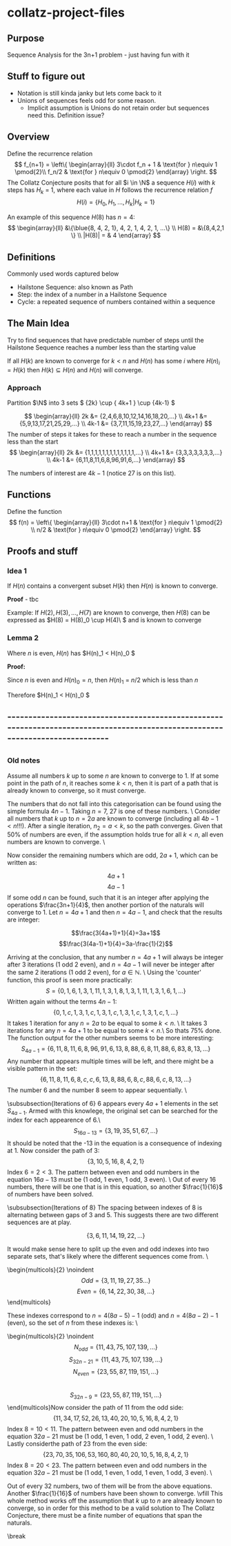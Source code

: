 # collatz-project-files

## Purpose
Sequence Analysis for the 3n+1 problem - just having fun with it

## Stuff to figure out

- Notation is still kinda janky but lets come back to it
- Unions of sequences feels odd for some reason. 
    - Implicit assumption is Unions do not retain order but sequences need this. Definition issue?

## Overview

Define the recurrence relation
$$
f_{n+1} =  \left\{
\begin{array}{ll}
	3\cdot f_n + 1 	& \text{for } n\equiv 1 \pmod{2}\\
	f_n/2       	& \text{for } n\equiv 0 \pmod{2} 
\end{array} 
\right.
$$
The Collatz Conjecture posits that for all $i \in \N$ a sequence $H(i)$ with $k$ steps has $H_k$ = $1$, where each value in $H$ follows the recurrence relation $f$
$$ 
H(i) = 
\{ 
    H_0, H_{1}, ..., H_{k} | H_{k} = 1 
\}
$$

An example of this sequence $H(8)$ has $n=4$:
$$
\begin{array}{ll}
                &\{\blue{8, 4, 2, 1}, 4, 2, 1, 4, 2, 1, ...\}   \\
    H(8)     =   &\{8,4,2,1 \}                                   \\
    |H(8)|   =   & 4
\end{array}
$$

## Definitions
Commonly used words captured below
- Hailstone Sequence: also known as Path
- Step: the index of a number in a Hailstone Sequence
- Cycle: a repeated sequence of numbers contained within a sequence



## The Main Idea
Try to find sequences that have predictable number of steps until the Hailstone Sequence reaches a number less than the starting value

If all $H(k)$ are known to converge for $k < n$ and $H(n)$ has some $i$ where $H(n)_i = H(k)$ then $H(k) \subseteq H(n)$ and $H(n)$ will converge.

### Approach
Partition $\N$ into 3 sets $ \{2k\} \cup \{ 4k+1 \} \cup \{4k-1\} $

$$
\begin{array}{ll}
    2k      &= {2,4,6,8,10,12,14,16,18,20,...} \\
    4k+1    &= {5,9,13,17,21,25,29,...} \\
    4k-1    &= {3,7,11,15,19,23,27,...} 
\end{array}
$$
The number of steps it takes for these to reach a number in the sequence less than the start
$$
\begin{array}{ll}
    2k      &= {1,1,1,1,1,1,1,1,1,1,1,1,1,...} \\
    4k+1    &= {3,3,3,3,3,3,3,...} \\
    4k-1    &= {6,11,8,11,6,8,96,91,6,...} 
\end{array}
$$

The numbers of interest are $4k-1$ (notice 27 is on this list).



## Functions

Define the function
$$
f(n) =  \left\{
\begin{array}{ll}
	3\cdot n+1       & \text{for } n\equiv 1 \pmod{2} \\
	n/2              & \text{for } n\equiv 0 \pmod{2} 
\end{array} 
\right.
$$


## Proofs and stuff

### Idea 1
If $H(n)$ contains a convergent subset $H(k)$ then  $H(n)$ is known to converge.

**Proof** - tbc

Example:
If $H(2), H(3), ..., H(7)$ are known to converge, then $H(8)$ can be expressed as $H(8) = H(8)_0 \cup H(4)\ $ and is known to converge


### Lemma 2
Where $n$ is even, $H(n)$ has $H(n)_1 < H(n)_0 $

**Proof:** 

Since $n$ is even and $H(n)_0 = n$, then $H(n)_1$ = $n/2$ which is less than $n$

Therefore $H(n)_1 < H(n)_0 $

##
## ------------------------------------------------------------------------------------------------------------------------------
##

### Old notes

Assume all numbers $k$ up to some $n$ are known to converge to 1. If at some point in the path of $n$, it reaches some $k<n$, then it is part of a path that is already known to converge, so it must converge.


The numbers that do not fall into this categorisation can be found using the simple formula $4n-1$. Taking $n=7$, 27 is one of these numbers.  \\
Consider all numbers that $k$ up to $n=2a$ are known to converge (including all $4b-1<n$!!!). After a single iteration, $n_2=a<k$, so the path converges. Given that 50\% of numbers are even, if the assumption holds true for all $k<n$, all even numbers are known to converge.  \\

Now consider the remaining numbers which are odd, $2a+1$, which can be written as: 

$$4a+1$$ 
$$4a-1$$
If some odd $n$ can be found, such that it is an integer after applying the operations $\frac{3n+1}{4}$, then another portion of the naturals will converge to 1. Let $n=4a+1$ and then $n=4a-1$, and check that the results are integer: 

$$\frac{3(4a+1)+1}{4}=3a+1$$
$$\frac{3(4a-1)+1}{4}=3a-\frac{1}{2}$$

Arriving at the conclusion, that any number $n=4a+1$ will always be integer after 3 iterations (1 odd 2 even), and $n=4a-1$ will never be integer after the same 2 iterations (1 odd 2 even), for $a\in\mathbb{N}$. \\
Using the 'counter' function, this proof is seen more practically:
$$S=\{0, 1, 6, 1, 3, 1, 11, 1, 3, 1, 8, 1, 3, 1, 11, 1, 3, 1, 6, 1,...\}$$
Written again without the terms $4n-1$:
$$\{0, 1, c, 1, 3, 1, c, 1, 3, 1, c, 1, 3, 1, c, 1, 3, 1, c, 1,...\}$$
It takes 1 iteration for any $n=2a$ to be equal to some $k<n$. \\
It takes 3 iterations for any $n=4a+1$ to be equal to some $k<n$.\\
So thats 75\% done.
The function output for the other numbers seems to be more interesting:
$$S_{4a-1}=\{6, 11, 8, 11, 6, 8, 96, 91, 6, 13, 8, 88, 6, 8, 11, 88, 6, 83, 8, 13,...\}$$
Any number that appears multiple times will be left, and there might be a visible pattern in the set:
$$\{6, 11, 8, 11, 6, 8, c, c, 6, 13, 8, 88, 6, 8, c, 88, 6, c, 8, 13,...\}$$
The number 6 and the number 8 seem to appear sequentially. \\






\subsubsection{Iterations of 6}
6 appears every $4a+1$ elements in the set $S_{4a-1}$. Armed with this knowlege, the original set can be searched for the index for each appearence of 6.\\
$$S_{16a-13}=\{3, 19, 35, 51, 67,...\}$$
It should be noted that the -13 in the equation is a consequence of indexing at 1. Now consider the path of 3:
$$\{3, 10, 5, 16, 8, 4, 2, 1\}$$
Index $6 = 2 < 3$. The pattern between even and odd numbers in the equation $16a-13$ must be (1 odd, 1 even, 1 odd, 3 even). \\
Out of every 16 numbers, there will be one that is in this equation, so another $\frac{1}{16}$ of numbers have been solved. 

\subsubsection{Iterations of 8}
The spacing between indexes of 8 is alternating between gaps of 3 and 5. This suggests there are two different sequences are at play.

$$\{3, 6, 11, 14, 19, 22,...\}$$

It would make sense here to split up the even and odd indexes into two separate sets, that's likely where the different sequences come from. \\

\begin{multicols}{2}
	\noindent
	$$Odd=\{3,11,19,27,35...\}$$
	$$Even = \{6,14,22,30,38,...\}$$
\end{multicols}

These indexes correspond to $n=4(8a-5)-1$ (odd) and $n=4(8a-2)-1$ (even), so the set of $n$ from these indexes is: \\

\begin{multicols}{2}
	\noindent
	$$N_{odd}=\{11, 43, 75, 107, 139,...\}$$
	$$S_{32n-21}=\{11, 43, 75, 107, 139,...\}$$	
	$$N_{even}=\{23, 55, 87, 119, 151,...\}$$	
	$$S_{32n-9}=\{23, 55, 87, 119, 151,...\}$$
\end{multicols}Now consider the path of 11 from the odd side: 
	$$\{11, 34, 17, 52, 26, 13, 40, 20, 10, 5, 16, 8, 4, 2, 1\}$$
	Index $8 = 10 < 11$. The pattern between even and odd numbers in the equation $32a-21$ must be (1 odd, 1 even, 1 odd, 2 even, 1 odd, 2 even). \\
	Lastly considerthe path of 23 from the even side:
	$$\{23, 70, 35, 106, 53, 160, 80, 40, 20, 10, 5, 16, 8, 4, 2, 1\}$$
	Index $8 = 20 < 23$. The pattern between even and odd numbers in the equation $32a-21$ must be (1 odd, 1 even, 1 odd, 1 even, 1 odd, 3 even). \\

Out of every 32 numbers, two of them will be from the above equations. Another $\frac{1}{16}$ of numbers have been shown to converge.
\vfill
This whole method works off the assumption that $k$ up to $n$ are already known to converge, so in order for this method to be a valid solution to The Collatz Conjecture, there must be a finite number of equations that span the naturals. 

\break
